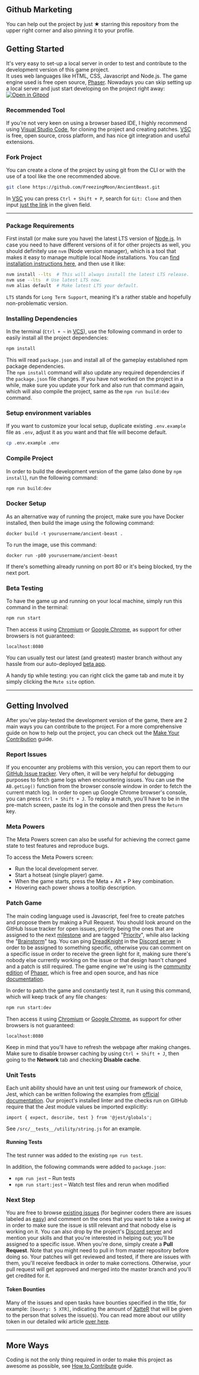 ## Github Marketing

You can help out the project by just ★ starring this repository from the upper right corner and also pinning it to your profile.

## Getting Started

It's very easy to set-up a local server in order to test and contribute to the development version of this game project.  
It uses web languages like HTML, CSS, Javascript and Node.js. The game engine used is free open source, [Phaser](https://phaser.io).
Nowadays you can skip setting up a local server and just start developing on the project right away: [![Open in Gitpod](https://img.shields.io/badge/setup-automated-blue?logo=gitpod)](https://gitpod.io/#https://github.com/FreezingMoon/AncientBeast)

### Recommended Tool

If you're not very keen on using a browser based IDE, I highly recommend using [Visual Studio Code](https://code.visualstudio.com/download), for cloning the project and creating patches. [VSC](https://code.visualstudio.com/download) is free, open source, cross platform, and has nice git integration and useful extensions.

### Fork Project

You can create a clone of the project by using git from the CLI or with the use of a tool like the one recommended above.

```sh
git clone https://github.com/FreezingMoon/AncientBeast.git
```

In [VSC](https://code.visualstudio.com/download) you can press `Ctrl + Shift + P`, search for `Git: Clone` and then input [just the link](https://github.com/FreezingMoon/AncientBeast.git) in the given field.

---

### Package Requirements

First install (or make sure you have) the latest LTS version of [Node.js](https://nodejs.org). In case you need to have different versions of it for other projects as well, you should definitely use `nvm` (Node version manager), which is a tool that makes it easy to manage multiple local Node installations. You can [find installation instructions here](https://github.com/nvm-sh/nvm#install--update-script), and then use it like:

```sh
nvm install --lts  # This will always install the latest LTS release.
nvm use --lts  # Use latest LTS now.
nvm alias default  # Make latest LTS your default.
```

`LTS` stands for `Long Term Support`, meaning it's a rather stable and hopefully non-problematic version.

### Installing Dependencies

In the terminal (`Ctrl + ~` in [VCS](https://code.visualstudio.com/download)), use the following command in order to easily install all the project dependencies:

```sh
npm install
```

This will read `package.json` and install all of the gameplay established npm package dependencies.  
The `npm install` command will also update any required dependencies if the `package.json` file changes. If you have not worked on the project in a while, make sure you update your fork and also run that command again, which will also compile the project, same as the `npm run build:dev` command.

### Setup environment variables

If you want to customize your local setup, duplicate existing `.env.example` file as `.env`, adjust it as you want and that file will become default.

```sh
cp .env.example .env
```

### Compile Project

In order to build the development version of the game (also done by `npm install`), run the following command:

```sh
npm run build:dev
```

### Docker Setup

As an alternative way of running the project, make sure you have Docker installed, then build the image using the following command:

```
docker build -t yourusername/ancient-beast .
```

To run the image, use this command:

```
docker run -p80 yourusername/ancient-beast
```

If there's something already running on port 80 or it's being blocked, try the next port.

### Beta Testing

To have the game up and running on your local machine, simply run this command in the terminal:

```sh
npm run start
```

Then access it using [Chromium](https://chromium.org) or [Google Chrome](https://google.com/chrome), as support for other browsers is not guaranteed:

```
localhost:8080
```

You can usually test our latest (and greatest) master branch without any hassle from our auto-deployed [beta app](https://beta.ancientbeast.com).

A handy tip while testing: you can right click the game tab and mute it by simply clicking the `Mute site` option.

---

## Getting Involved

After you've play-tested the development version of the game, there are 2 main ways you can contribute to the project.
For a more comprehensive guide on how to help out the project, you can check out the [Make Your Contribution](https://AncientBeast.com/contribute) guide.

### Report Issues

If you encounter any problems with this version, you can report them to our [GitHub Issue tracker](https://github.com/FreezingMoon/AncientBeast/issues).
Very often, it will be very helpful for debugging purposes to fetch game logs when encountering issues. You can use the `AB.getLog()` function from the browser console window in order to fetch the current match log.
In order to open up Google Chrome browser's console, you can press `Ctrl + Shift + J`. To replay a match, you'll have to be in the pre-match screen, paste its log in the console and then press the `Return` key.

### Meta Powers

The Meta Powers screen can also be useful for achieving the correct game state to test features and reproduce bugs.

To access the Meta Powers screen:

- Run the local development server.
- Start a hotseat (single player) game.
- When the game starts, press the Meta + Alt + P key combination.
- Hovering each power shows a tooltip description.

### Patch Game

The main coding language used is Javascript, feel free to create patches and propose them by making a Pull Request.
You should look around on the GitHub Issue tracker for open issues, priority being the ones that are assigned to the next [milestone](https://github.com/FreezingMoon/AncientBeast/milestones) and are tagged "[Priority](https://github.com/FreezingMoon/AncientBeast/labels/Priority)", while also lacking the "[Brainstorm](https://github.com/FreezingMoon/AncientBeast/labels/Brainstorm)" tag. You can ping [DreadKnight](https://github.com/DreadKnight) in the [Discord server](https://discord.gg/x78rKen) in order to be assigned to something specific, otherwise you can comment on a specific issue in order to receive the green light for it, making sure there's nobody else currently working on the issue or that design hasn't changed and a patch is still required. The game engine we're using is the [community edition](https://github.com/photonstorm/phaser-ce) of [Phaser](https://github.com/photonstorm/phaser), which is free and open source, and has nice [documentation](https://photonstorm.github.io/phaser-ce).

In order to patch the game and constantly test it, run it using this command, which will keep track of any file changes:

```sh
npm run start:dev
```

Then access it using [Chromium](https://chromium.org) or [Google Chrome](https://google.com/chrome), as support for other browsers is not guaranteed:

```
localhost:8080
```

Keep in mind that you'll have to refresh the webpage after making changes. Make sure to disable browser caching by using `Ctrl + Shift + J`, then going to the **Network** tab and checking **Disable cache**.

### Unit Tests

Each unit ability should have an unit test using our framework of choice, Jest, which can be written following the examples from [official documentation](https://jestjs.io/docs/getting-started).
Our project's installed linter and the checks run on GitHub require that the Jest module values be imported explicitly:

```
import { expect, describe, test } from '@jest/globals';
```

See `/src/__tests__/utility/string.js` for an example.

#### Running Tests

The test runner was added to the existing `npm run test`.

In addition, the following commands were added to `package.json`:

- `npm run jest` – Run tests
- `npm run start:jest` – Watch test files and rerun when modified

### Next Step

You are free to browse [existing issues](https://github.com/FreezingMoon/AncientBeast/issues) (for beginner coders there are issues labeled as [easy](https://github.com/FreezingMoon/AncientBeast/issues?q=is%3Aopen+is%3Aissue+label%3Aeasy)) and comment on the ones that you want to take a swing at in order to make sure the issue is still relevant and that nobody else is working on it. You can also drop by the project's [Discord server](https://discord.gg/x78rKen) and mention your skills and that you're interested in helping out; you'll be assigned to a specific issue. When you're done, simply create a **Pull Request**. Note that you might need to pull in from master repository before doing so. Your patches will get reviewed and tested, if there are issues with them, you'll receive feedback in order to make corrections. Otherwise, your pull request will get approved and merged into the master branch and you'll get credited for it.

#### Token Bounties

Many of the issues and open tasks have bounties specified in the title, for example: `[bounty: 5 XTR]`, indicating the amount of [XatteR](https://github.com/FreezingMoon/AncientBeast/wiki/XatteR) that will be given to the person that solves the issue(s). You can read more about our utility token in our detailed wiki article [over here](https://github.com/FreezingMoon/AncientBeast/wiki/XatteR).

---

## More Ways

Coding is not the only thing required in order to make this project as awesome as possible, see [How to Contribute](https://ancientbeast.com/contribute) guide.
